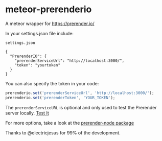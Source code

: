 meteor-prerenderio
==================

A meteor wrapper for https://prerender.io/

In your settings.json file include:

`settings.json`

```
{
  "PrerenderIO": {
    "prerenderServiceUrl": "http://localhost:3000/",
    "token": "yourtoken"
  }
}
```

You can also specify the token in your code:
```javascript
prerenderio.set('prerenderServiceUrl', 'http://localhost:3000/');
prerenderio.set('prerenderToken', 'YOUR_TOKEN');
```

The `prerenderServiceURL` is optional and only used to test the Prerender server locally. [Test It](https://prerender.io/documentation/test-it)


For more options, take a look at the [prerender-node package](https://github.com/prerender/prerender-node)


Thanks to @electricjesus for 99% of the development.
